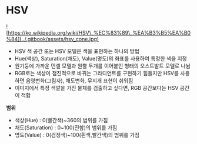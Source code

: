 # HSV

![https://ko.wikipedia.org/wiki/HSV\_%EC%83%89\_%EA%B3%B5%EA%B0%84](../.gitbook/assets/hsv_cone.jpg)

* HSV 색 공간 또는 HSV 모델은 색을 표현하는 하나의 방법
* Hue\(색상\), Saturation\(채도\), Value\(명도\)의 좌표를 사용하여 특정한 색을 지정
* 원기둥에 가까운 먼셀 모델과 원뿔 두개를 이어붙인 형태의 오스트발트 모델로 나뉨
* RGB로는 색상이 점진적으로 바뀌는 그라디언트를 구현하기 힘들지만 HSV를 사용하면 음영변화\(그림자\), 채도변화, 무지개 표현이 쉬워짐
* 이미지에서 특정 색깔을 가진 물체를 검출하고 싶다면, RGB 공간보다는 HSV 공간이 적합

**범위**

* 색상\(Hue\) : 0\(빨간색\)~360의 범위를 가짐
* 채도\(Saturation\) : 0~100\(진함\)의 범위를 가짐
* 명도\(Value\) : 0\(검정색\)~100\(흰색,빨간색\)의 범위를 가짐

